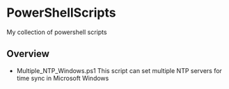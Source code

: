 # PowerShellScripts
My collection of powershell scripts


## Overview

- Multiple_NTP_Windows.ps1
This script can set multiple NTP servers for time sync in Microsoft Windows
